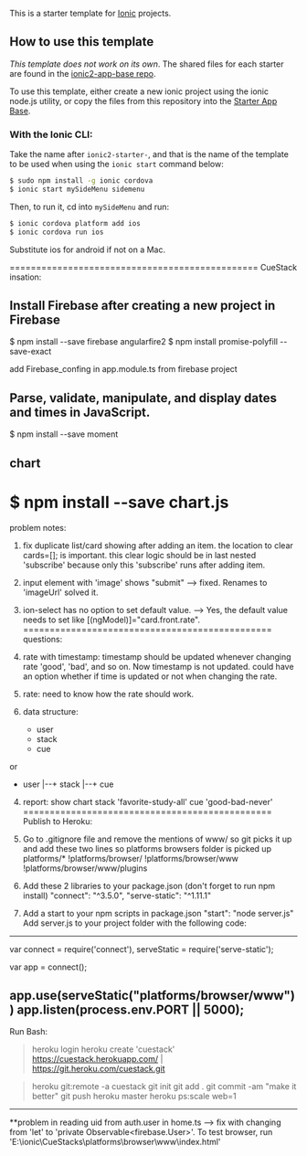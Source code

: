 This is a starter template for [Ionic](http://ionicframework.com/docs/) projects.

## How to use this template

*This template does not work on its own*. The shared files for each starter are found in the [ionic2-app-base repo](https://github.com/ionic-team/ionic2-app-base).

To use this template, either create a new ionic project using the ionic node.js utility, or copy the files from this repository into the [Starter App Base](https://github.com/ionic-team/ionic2-app-base).

### With the Ionic CLI:

Take the name after `ionic2-starter-`, and that is the name of the template to be used when using the `ionic start` command below:

```bash
$ sudo npm install -g ionic cordova
$ ionic start mySideMenu sidemenu
```

Then, to run it, cd into `mySideMenu` and run:

```bash
$ ionic cordova platform add ios
$ ionic cordova run ios
```

Substitute ios for android if not on a Mac.

===============================================
CueStack insation:
## Install Firebase after creating a new project in Firebase
$ npm install --save firebase angularfire2
$ npm install promise-polyfill --save-exact

add Firebase_confing in app.module.ts from firebase project

## Parse, validate, manipulate, and display dates and times in JavaScript.
$ npm install --save moment

## chart
$ npm install --save chart.js
===============================================
problem notes:
1. fix duplicate list/card showing after adding an item.
  the location to clear cards=[]; is important.
  this clear logic should be in last nested 'subscribe'
  because only this 'subscribe' runs after adding item.

2. input element with 'image' shows "submit"
  --> fixed. Renames to 'imageUrl' solved it.

3. ion-select has no option to set default value.
  --> Yes, the default value needs to set like [(ngModel)]="card.front.rate".  
===============================================
questions:
1. rate with timestamp:
  timestamp should be updated whenever changing rate 'good', 'bad', and so on.
  Now timestamp is not updated. could have an option whether if time is updated or not when changing the rate.
2. rate:
  need to know how the rate should work.
3. data structure:
   + user
   + stack
   + cue

  or
   + user
   |--+ stack
   |--+ cue
4. report:
   show chart stack 'favorite-study-all' cue 'good-bad-never'
===============================================
Publish to Heroku:
1. Go to .gitignore file and remove the mentions of www/ so git picks it up and add these two lines so platforms browsers folder is picked up
platforms/*
!platforms/browser/
!platforms/browser/www
!platforms/browser/www/plugins

2. Add these 2 libraries to your package.json (don't forget to run npm install)
"connect": "^3.5.0",
"serve-static": "^1.11.1"

3. Add a start to your npm scripts in package.json
"start": "node server.js"
Add server.js to your project folder with the following code:
----------------------------------
var connect = require('connect'),
serveStatic = require('serve-static');

var app = connect();

app.use(serveStatic("platforms/browser/www"))
app.listen(process.env.PORT || 5000);
----------------------------------

Run Bash:
> heroku login
> heroku create 'cuestack'
https://cuestack.herokuapp.com/ | https://git.heroku.com/cuestack.git

>heroku git:remote -a cuestack
>git init
>git add .
>git commit -am "make it better"
>git push heroku master
>heroku ps:scale web=1
----------------------------------

**problem in reading uid from auth.user in home.ts
--> fix with changing from 'let' to 'private Observable<firebase.User>'.
To test browser, run 'E:\ionic\CueStacks\platforms\browser\www\index.html'
